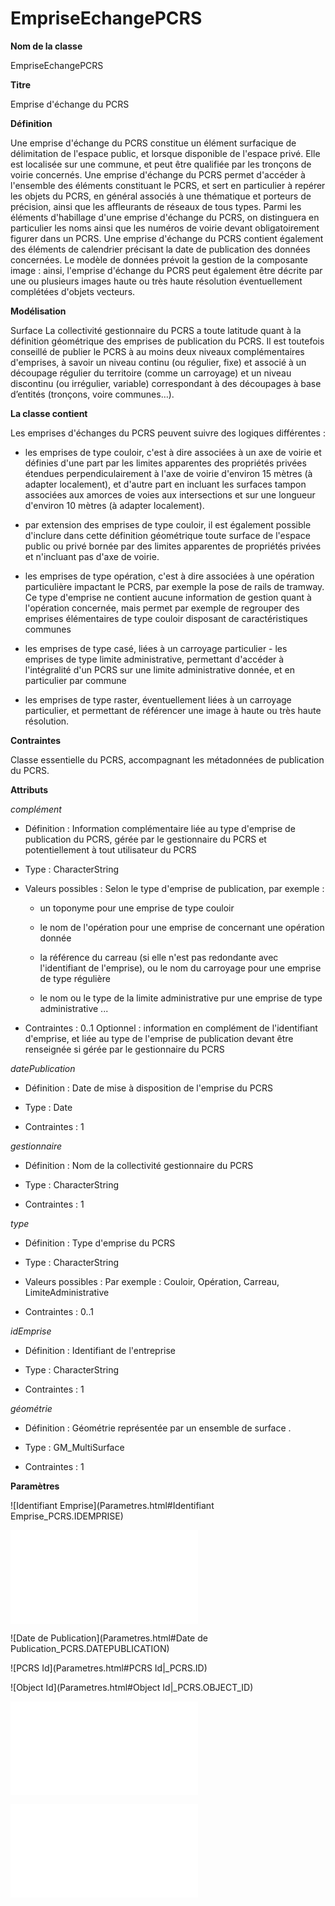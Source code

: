 # EmpriseEchangePCRS #



**Nom de la classe**

EmpriseEchangePCRS  

**Titre**

Emprise d'échange du PCRS

**Définition**

Une emprise d'échange du PCRS constitue un élément surfacique de délimitation de l'espace public, et lorsque disponible de l'espace privé. Elle est localisée sur une commune, et peut être qualifiée par les tronçons de voirie concernés.
Une emprise d'échange du PCRS permet d'accéder à l'ensemble des éléments constituant le PCRS, et sert en particulier à repérer les objets du PCRS, en général associés à une thématique et porteurs de précision, ainsi que les affleurants de réseaux de tous types.
Parmi les éléments d'habillage d'une emprise d'échange du PCRS, on distinguera en particulier les noms ainsi que les numéros de voirie devant obligatoirement figurer dans un PCRS.
Une emprise d'échange du PCRS contient également des éléments de calendrier précisant la date de publication des données concernées.
Le modèle de données prévoit la gestion de la composante image : ainsi, l'emprise d'échange du PCRS peut également être décrite par une ou plusieurs images haute ou très haute résolution éventuellement complétées d'objets vecteurs.

**Modélisation**

Surface La collectivité gestionnaire du PCRS a toute latitude quant à la définition géométrique des emprises de publication du PCRS. Il est toutefois conseillé de publier le PCRS à au moins deux niveaux complémentaires d'emprises, à savoir un niveau continu (ou régulier, fixe) et associé à un découpage régulier du territoire (comme un carroyage) et un niveau discontinu (ou irrégulier, variable) correspondant à des découpages à base d’entités (tronçons, voire communes…).

**La classe contient**

Les emprises d'échanges du PCRS peuvent suivre des logiques différentes :
- les emprises de type couloir, c'est à dire associées à un axe de voirie et définies d'une part par les limites apparentes des propriétés privées étendues perpendiculairement à l'axe de voirie d'environ 15 mètres (à adapter localement), et d'autre part en incluant les surfaces tampon associées aux amorces de voies aux intersections et sur une longueur d'environ 10 mètres (à adapter localement).

- par extension des emprises de type couloir, il est également possible d'inclure dans cette définition géométrique toute surface de l'espace public ou privé bornée par des limites apparentes de propriétés privées et n'incluant pas d'axe de voirie.
- les emprises de type opération, c'est à dire associées à une opération particulière impactant le PCRS, par exemple la pose de rails de tramway. Ce type d'emprise ne contient aucune information de gestion quant à l'opération concernée, mais permet par exemple de regrouper des emprises élémentaires de type couloir disposant de caractéristiques communes
- les emprises de type casé, liées à un carroyage particulier - les emprises de type limite administrative, permettant d'accéder à l'intégralité d'un PCRS sur une limite administrative donnée, et en particulier par commune
- les emprises de type raster, éventuellement liées à un carroyage particulier, et permettant de référencer une image à haute ou très haute résolution.

 **Contraintes**

 Classe essentielle du PCRS, accompagnant les métadonnées de publication du PCRS.

 **Attributs**

 *complément*

 - Définition : Information complémentaire liée au type d'emprise de publication du PCRS, gérée par le gestionnaire  du PCRS et potentiellement à tout utilisateur du PCRS

 - Type : CharacterString

 - Valeurs possibles : Selon le type d'emprise de publication, par exemple :
    - un toponyme pour une emprise de type couloir

    - le nom de l'opération pour une emprise de concernant une opération donnée

    - la référence du carreau (si elle n'est pas redondante avec l'identifiant de l'emprise), ou le nom du carroyage pour une emprise de type régulière

    - le nom ou le type de la limite administrative pur une emprise de type administrative ...

- Contraintes : 0..1 Optionnel : information en complément de l'identifiant d'emprise, et liée au type de l'emprise de publication devant être renseignée si gérée par le gestionnaire du PCRS

*datePublication*

- Définition : Date de mise à disposition de l'emprise du PCRS

- Type : Date

- Contraintes : 1

*gestionnaire*

- Définition : Nom de la collectivité gestionnaire du PCRS

- Type : CharacterString

- Contraintes : 1

*type*

- Définition : Type d'emprise du PCRS

- Type : CharacterString

- Valeurs possibles : Par exemple : Couloir, Opération, Carreau, LimiteAdministrative

- Contraintes : 0..1

*idEmprise*

- Définition : Identifiant de l'entreprise

- Type : CharacterString

- Contraintes : 1

*géométrie*

- Définition : Géométrie représentée par un ensemble de surface .

- Type : GM_MultiSurface

- Contraintes : 1

**Paramètres**

![Identifiant Emprise](Parametres.html#Identifiant Emprise_PCRS.IDEMPRISE)

![Complement](Parametres.html#Complement_PCRS.IDEMPRISE)

![Date de Publication](Parametres.html#Date de Publication_PCRS.DATEPUBLICATION)

![PCRS Id](Parametres.html#PCRS Id|_PCRS.ID)

![Object Id](Parametres.html#Object Id|_PCRS.OBJECT_ID)

![Fournisseur](Parametres.html#Fournisseur_PCRS.FOURNISSEUR)

![Type](Parametres.html#Type_PCRS.TYPE)